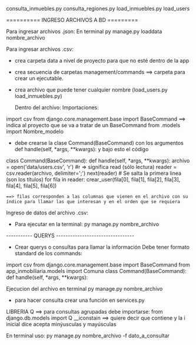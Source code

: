 consulta_inmuebles.py
consulta_regiones.py
load_inmuebles.py
load_users

==========  INGRESO ARCHIVOS A BD   =========

Para ingresar archivos .json:
    En terminal py manage.py loaddata nombre_archivo


Para ingresar archivos .csv:
- crea carpeta data a nivel de proyecto para que no esté dentro de la app
- crea secuencia de carpetas management/commands ==> carpeta para crear un ejecutable. 
- crea archivo que puede tener cualquier nombre (load_users.py load_inmuebles.py)

    Dentro del archivo:
    Importaciones:

import csv
from django.core.management.base import BaseCommand  ==> indica al proyecto que se va a tratar de un BaseCommand
from .models import Nombre_modelo

- debe crearse la clase Command(BaseCommand) con los argumentos def handle(self, *args, **kwargs): y bajo esto el código

class Command(BaseCommand):
    def handle(self, *args, **kwargs):
        archivo = open('data/users.csv', 'r')       #r => significa read (sólo lectura)
        reader = csv.reader(archivo, delimiter=';')
        next(reader) # Se salta la primera linea (son los títulos)
        for fila in reader:
            crear_user(fila[0], fila[1], fila[2], fila[3], fila[4], fila[5], fila[6])

    ==> filas corresponden a las columnas que vienen en el archivo con su índice para llamar las que interesan y en el orden que se requiera

Ingreso de datos del archivo .csv:
- Para ejecutar en la terminal:
    py manage.py nombre_archivo


----------- QUERYS  ---------------------------------
- Crear querys o consultas para llamar la información
    Debe tener formato standard de los commands:

import csv
from django.core.management.base import BaseCommand
from app_inmobiliaria.models import Comuna
class Command(BaseCommand):
    def handle(self, *args, **kwargs):

Ejecucion del archivo en terminal
    py manage.py nombre_archivo

- para hacer consulta crear una función en services.py

LIBRERIA Q ==> para consultas agrupadas
    debe importarse:
        from django.db.models import Q
        __iconstain  ==> quiere decir que contiene y la i inicial dice acepta minýusculas y mayúsculas

En terminal uso:
    py manage.py nombre_archivo -f dato_a_consultar